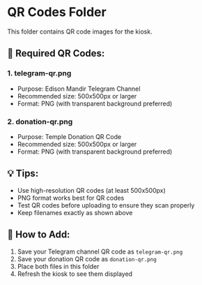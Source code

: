 # QR Codes Folder

This folder contains QR code images for the kiosk.

## 📱 Required QR Codes:

### 1. **telegram-qr.png**
- Purpose: Edison Mandir Telegram Channel
- Recommended size: 500x500px or larger
- Format: PNG (with transparent background preferred)

### 2. **donation-qr.png**
- Purpose: Temple Donation QR Code
- Recommended size: 500x500px or larger
- Format: PNG (with transparent background preferred)

## 💡 Tips:
- Use high-resolution QR codes (at least 500x500px)
- PNG format works best for QR codes
- Test QR codes before uploading to ensure they scan properly
- Keep filenames exactly as shown above

## 📍 How to Add:
1. Save your Telegram channel QR code as `telegram-qr.png`
2. Save your donation QR code as `donation-qr.png`
3. Place both files in this folder
4. Refresh the kiosk to see them displayed
